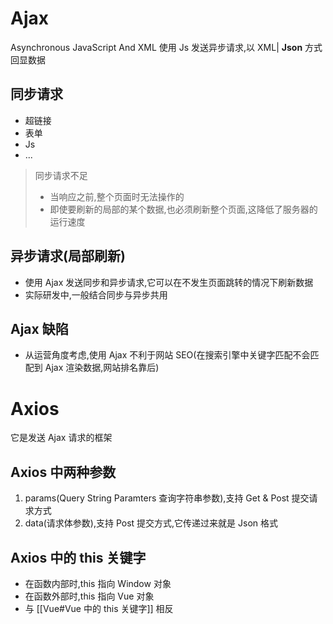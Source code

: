 # Ajax
Asynchronous JavaScript And XML
使用 Js 发送异步请求,以 XML| **Json** 方式回显数据
## 同步请求
- 超链接
- 表单
- Js
- ...
> 同步请求不足
> * 当响应之前,整个页面时无法操作的
> * 即使要刷新的局部的某个数据,也必须刷新整个页面,这降低了服务器的运行速度

## 异步请求(局部刷新)
- 使用 Ajax 发送同步和异步请求,它可以在不发生页面跳转的情况下刷新数据
- 实际研发中,一般结合同步与异步共用

## Ajax 缺陷
- 从运营角度考虑,使用 Ajax 不利于网站 SEO(在搜索引擎中关键字匹配不会匹配到 Ajax 渲染数据,网站排名靠后)

# Axios
 它是发送 Ajax 请求的框架
## Axios 中两种参数
1. params(Query String Paramters 查询字符串参数),支持 Get & Post 提交请求方式
2. data(请求体参数),支持 Post 提交方式,它传递过来就是 Json 格式
## Axios 中的 this 关键字
- 在函数内部时,this 指向 Window 对象
- 在函数外部时,this 指向 Vue 对象
- 与 [[Vue#Vue 中的 this 关键字]] 相反
